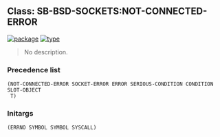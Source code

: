 ## Class: SB-BSD-SOCKETS:NOT-CONNECTED-ERROR
[![package](https://img.shields.io/badge/Package-SB--BSD--SOCKETS-5f9ea0.svg?style=social&colorA=999999)](../) [![type](https://img.shields.io/badge/Type-Class-5f9ea0.svg?style=social&colorA=999999)](../#class) 

> No description.

### Precedence list
```
(NOT-CONNECTED-ERROR SOCKET-ERROR ERROR SERIOUS-CONDITION CONDITION SLOT-OBJECT
 T)
```
### Initargs
```
(ERRNO SYMBOL SYMBOL SYSCALL)
```
